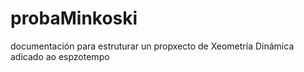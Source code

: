 # probaMinkoski
documentación para estruturar un propxecto de Xeometría Dinámica adicado ao espzotempo
